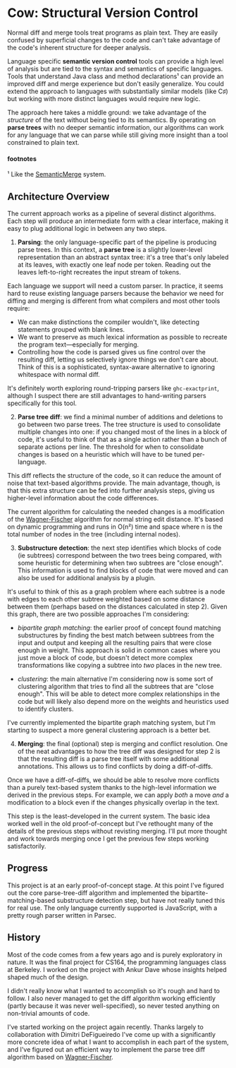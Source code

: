 # Cow: Structural Version Control

Normal diff and merge tools treat programs as plain text. They are easily confused by superficial changes to the code and can't take advantage of the code's inherent structure for deeper analysis.

Language specific **semantic version control** tools can provide a high level of analysis but are tied to the syntax and semantics of specific languages. Tools that understand Java class and method declarations¹ can provide an improved diff and merge experience but don't easily generalize. You could extend the approach to languages with substantially similar models (like C♯) but working with more distinct languages would require new logic.

The approach here takes a middle ground: we take advantage of the *structure* of the text without being tied to its semantics. By operating on **parse trees** with no deeper semantic information, our algorithms can work for any language that we can parse while still giving more insight than a tool constrained to plain text.

#### footnotes
¹ Like the [SemanticMerge] system.

[SemanticMerge]: https://www.semanticmerge.com/

## Architecture Overview

The current approach works as a pipeline of several distinct algorithms. Each step will produce an intermediate form with a clear interface, making it easy to plug additional logic in between any two steps.

  1. **Parsing**: the only language-specific part of the pipeline is producing parse trees. In this context, a **parse tree** is a slightly lower-level representation than an abstract syntax tree: it's a tree that's only labeled at its leaves, with exactly one leaf node per token. Reading out the leaves left-to-right recreates the input stream of tokens.
  
  Each language we support will need a custom parser. In practice, it seems hard to reuse existing language parsers because the behavior we need for diffing and merging is different from what compilers and most other tools require:

  * We can make distinctions the compiler wouldn't, like detecting statements grouped with blank lines.
  * We want to preserve as much lexical information as possible to recreate the program text—especially for merging.
  * Controlling how the code is parsed gives us fine control over the resulting diff, letting us selectively ignore things we don't care about. Think of this is a sophisticated, syntax-aware alternative to ignoring whitespace with normal diff.
  
  It's definitely worth exploring round-tripping parsers like `ghc-exactprint`, although I suspect there are still advantages to hand-writing parsers specifically for this tool.
  
  2. **Parse tree diff**: we find a minimal number of additions and deletions to go between two parse trees. The tree structure is used to consolidate multiple changes into one: if you changed most of the lines in a block of code, it's useful to think of that as a single action rather than a bunch of separate actions per line. The threshold for when to consolidate changes is based on a heuristic which will have to be tuned per-language.
  
  This diff reflects the structure of the code, so it can reduce the amount of noise that text-based algorithms provide. The main advantage, though, is that this extra structure can be fed into further analysis steps, giving us higher-level information about the code differences.

  The current algorithm for calculating the needed changes is a modification of the [Wagner-Fischer] algorithm for normal string edit distance. It's based on dynamic programming and runs in O(n²) time and space where n is the total number of nodes in the tree (including internal nodes).
  
  3. **Substructure detection**: the next step identifies which blocks of code (ie subtrees) correspond between the two trees being compared, with some heuristic for determining when two subtrees are "close enough". This information is used to find blocks of code that were moved and can also be used for additional analysis by a plugin.
  
  It's useful to think of this as a graph problem where each subtree is a node with edges to each other subtree weighted based on some distance between them (perhaps based on the distances calculated in step 2). Given this graph, there are two possible approaches I'm considering:
    
  * *bipartite graph matching*: the earlier proof of concept found matching substructures by finding the best match between subtrees from the input and output and keeping all the resulting pairs that were close enough in weight. This approach is solid in common cases where you just move a block of code, but doesn't detect more complex transformations like copying a subtree into *two* places in the new tree.
  
  * *clustering*: the main alternative I'm considering now is some sort of clustering algorithm that tries to find all the subtrees that are "close enough". This will be able to detect more complex relationships in the code but will likely also depend more on the weights and heuristics used to identify clusters.
  
  I've currently implemented the bipartite graph matching system, but I'm starting to suspect a more general clustering approach is a better bet.
    
  4. **Merging**: the final (optional) step is merging and conflict resolution. One of the neat advantages to how the tree diff was designed for step 2 is that the resulting diff is a parse tree itself with some additional annotations. This allows us to find conflicts by doing a diff-of-diffs.
  
  Once we have a diff-of-diffs, we should be able to resolve more conflicts than a purely text-based system thanks to the high-level information we derived in the previous steps. For example, we can apply *both* a move *and* a modification to a block even if the changes physically overlap in the text.
  
  This step is the least-developed in the current system. The basic idea worked well in the old proof-of-concept but I've rethought many of the details of the previous steps without revisting merging. I'll put more thought and work towards merging once I get the previous few steps working satisfactorily.

[Wagner-Fischer]: https://en.wikipedia.org/wiki/Wagner%E2%80%93Fischer_algorithm

## Progress

This project is at an early proof-of-concept stage. At this point I've figured out the core parse-tree-diff algorithm and implemented the bipartite-matching-based substructure detection step, but have not really tuned this for real use. The only language currently supported is JavaScript, with a pretty rough parser written in Parsec.

## History

Most of the code comes from a few years ago and is purely exploratory in nature. It was the final project for CS164, the programming languages class at Berkeley. I worked on the project with Ankur Dave whose insights helped shaped much of the design.

I didn't really know what I wanted to accomplish so it's rough and hard to follow. I also never managed to get the diff algorithm working efficiently (partly because it was never well-specified), so never tested anything on non-trivial amounts of code.

I've started working on the project again recently. Thanks largely to collaboration with Dimitri DeFigueiredo I've come up with a significantly more concrete idea of what I want to accomplish in each part of the system, and I've figured out an efficient way to implement the parse tree diff algorithm based on [Wagner-Fischer].
